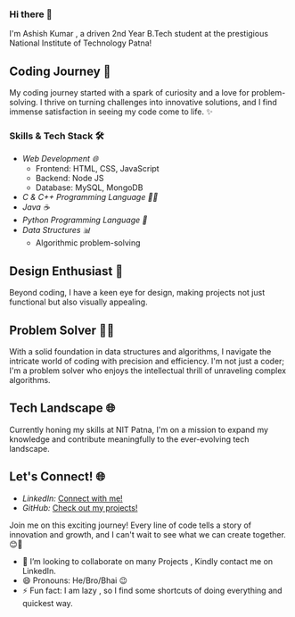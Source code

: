 ### Hi there 👋
I'm Ashish Kumar , a driven 2nd Year B.Tech student at the prestigious National Institute of Technology Patna!



## Coding Journey 🌟

My coding journey started with a spark of curiosity and a love for problem-solving. I thrive on turning challenges into innovative solutions, and I find immense satisfaction in seeing my code come to life. ✨

### Skills & Tech Stack 🛠

- *Web Development 🌐*
  - Frontend: HTML, CSS, JavaScript
  - Backend: Node JS
  - Database: MySQL, MongoDB
- *C & C++ Programming Language 🧑‍💻*
- *Java ☕*
- *Python Programming Language 🐍*
- *Data Structures 📊*
  - Algorithmic problem-solving

## Design Enthusiast 🎨

Beyond coding, I have a keen eye for design, making projects not just functional but also visually appealing.


## Problem Solver 🤔💡

With a solid foundation in data structures and algorithms, I navigate the intricate world of coding with precision and efficiency. I'm not just a coder; I'm a problem solver who enjoys the intellectual thrill of unraveling complex algorithms.

## Tech Landscape 🌐

Currently honing my skills at NIT Patna, I'm on a mission to expand my knowledge and contribute meaningfully to the ever-evolving tech landscape.


## Let's Connect! 🌐

- *LinkedIn:* [Connect with me!](https://www.linkedin.com/in/ashish-kumar-nitp/)
- *GitHub:* [Check out my projects!](https://github.com/ashishkr375)

Join me on this exciting journey! Every line of code tells a story of innovation and growth, and I can't wait to see what we can create together. 😊🚀

- 👯 I’m looking to collaborate on many Projects , Kindly contact me on LinkedIn.
- 😄 Pronouns: He/Bro/Bhai 😉
- ⚡ Fun fact: I am lazy , so I find some shortcuts of doing everything and quickest way.

